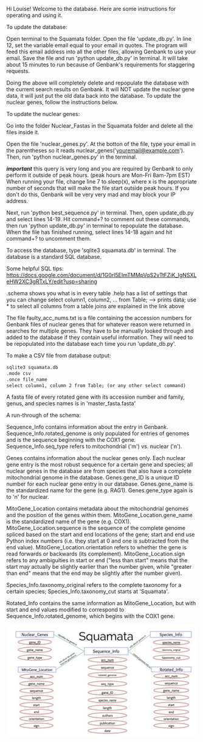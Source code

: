 Hi Louise!  Welcome to the database.
Here are some instructions for operating and using it.

To update the database:

Open terminal to the Squamata folder.  Open the file 'update_db.py'.  In line 12, set the variable email equal to your email in quotes.  The program will feed this email address into all the other files, allowing Genbank to use your email.  Save the file and run 'python update_db.py' in terminal.  It will take about 15 minutes to run because of Genbank's requirements for staggering requests.

Doing the above will completely delete and repopulate the database with the current search results on Genbank.  It will NOT update the nuclear gene data, it will just put the old data back into the database.  To update the nuclear genes, follow the instructions below.



To update the nuclear genes:

Go into the folder Nuclear_Fastas in the Squamata folder and delete all the files inside it.

Open the file 'nuclear_genes.py'.  At the botton of the file, type your email in the parentheses so it reads nuclear_genes('youremail@example.com').  Then, run 'python nuclear_genes.py' in the terminal.

***important*** this query is very long and you are required by Genbank to only perform it outside of peak hours. (peak hours are Mon-Fri 8am-7pm EST) When running your file, change line 7 to sleep(x), where x is the appropriate number of seconds that will make the file start outside peak hours.  If you don't do this, Genbank will be very very mad and may block your IP address.

Next, run 'python best_sequence.py' in terminal.  Then, open update_db.py and select lines 14-19.  Hit command+? to comment out these commands, then run 'python update_db.py' in terminal to repopulate the database.  When the file has finished running, select lines 14-18 again and hit command+? to uncomment them.



To access the database, type 'sqlite3 squamata.db' in terminal.  The database is a standard SQL database.

Some helpful SQL tips:
https://docs.google.com/document/d/1G0rl5EImTMMpVqS2vTtFZiK_IgNSXLeHW2XC3gRTxLY/edit?usp=sharing

.schema shows you what is in every table
.help has a list of settings that you can change
select column1, column2, ... from Table; --> prints data; use * to select all columns from a table
joins are explained in the link above

The file faulty_acc_nums.txt is a file containing the accession numbers for Genbank files of nuclear genes that for whatever reason were returned in searches for multiple genes.  They have to be manually looked through and added to the database if they contain useful information.  They will need to be repopulated into the database each time you run 'update_db.py'.

To make a CSV file from database output:

```
sqlite3 squamata.db
.mode csv
.once file_name
select column1, column 2 from Table; (or any other select command)
```

A fasta file of every rotated gene with its accession number and family, genus, and species names is in 'master_fasta.fasta'



A run-through of the schema:

Sequence_Info contains information about the entry in Genbank.  Sequence_Info.rotated_genome is only populated for entries of genomes and is the sequence beginning with the COX1 gene.  Sequence_Info.seq_type refers to mitochondrial ('m') vs. nuclear ('n').

Genes contains information about the nuclear genes only.  Each nuclear gene entry is the most robust sequence for a certain gene and species; all nuclear genes in the database are from species that also have a complete mitochondrial genome in the database.  Genes.gene_ID is a unique ID number for each nuclear gene entry in our database.  Genes.gene_name is the standardized name for the gene (e.g. RAG1).  Genes.gene_type again is to 'n' for nuclear.

MitoGene_Location contains metadata about the mitochondrial genomes and the position of the genes within them.  MitoGene_Location.gene_name is the standardized name of the gene (e.g. COX1).  MitoGene_Location.sequence is the sequence of the complete genome spliced based on the start and end locations of the gene; start and end use Python index numbers (i.e. they start at 0 and one is subtracted from the end value).  MitoGene_Location.orientation refers to whether the gene is read forwards or backwards (its complement).  MitoGene_Location.sign refers to any ambiguities in start or end ("less than start" means that the start may actually be slightly earlier than the number given, while "greater than end" means that the end may be slightly after the number given).

Species_Info.taxonomy_original refers to the complete taxonomy for a certain species; Species_Info.taxonomy_cut starts at 'Squamata'.

Rotated_Info contains the same information as MitoGene_Location, but with start and end values modified to correspond to Sequence_Info.rotated_genome, which begins with the COX1 gene.

![alt text](squamataer.jpeg "Logo Title Text 1")
